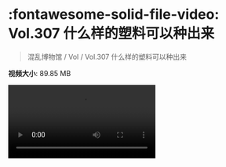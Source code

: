 # :fontawesome-solid-file-video: Vol.307 什么样的塑料可以种出来

> 混乱博物馆 / Vol / Vol.307 什么样的塑料可以种出来

**视频大小**: 89.85 MB

<div class="video"><video src="https://file.hsyhx.top/archive/混乱博物馆/Vol/Vol.307 什么样的塑料可以种出来.mp4" controls preload>🤔 您的浏览器不支持 video 标签</video></div>